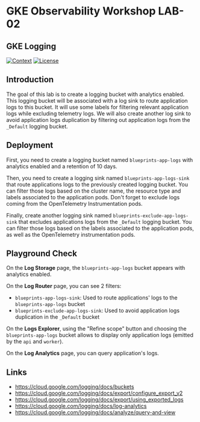 # GKE Observability Workshop LAB-02

## GKE Logging

[![Context](https://img.shields.io/badge/GKE%20Fundamentals-1-blue.svg)](#)
[![License](https://img.shields.io/badge/License-Apache%202.0-blue.svg)](https://opensource.org/licenses/Apache-2.0)

## Introduction
The goal of this lab is to create a logging bucket with analytics enabled.
This logging bucket will be associated with a log sink to route application logs to this bucket. It will use some labels for filtering relevant application logs while excluding telemetry logs.
We will also create another log sink to avoid application logs duplication by filtering out application logs from the `_Default` logging bucket.

## Deployment
First, you need to create a logging bucket named `blueprints-app-logs` with analytics enabled and a retention of 10 days.

Then, you need to create a logging sink named `blueprints-app-logs-sink` that route applications logs to the previously created logging bucket.
You can filter those logs based on the cluster name, the resource type and labels associated to the application pods. Don't forget to exclude logs coming from the OpenTelemetry Instrumentation pods.

Finally, create another logging sink named `blueprints-exclude-app-logs-sink` that excludes applications logs from the `_Default` logging bucket.
You can filter those logs based on the labels associated to the application pods, as well as the OpenTelemetry instrumentation pods.

## Playground Check
On the **Log Storage** page, the `blueprints-app-logs` bucket appears with analytics enabled.

On the **Log Router** page, you can see 2 filters:
- `blueprints-app-logs-sink`: Used to route applications' logs to the `blueprints-app-logs` bucket
- `blueprints-exclude-app-logs-sink`: Used to avoid application logs duplication in the `_Default` bucket

On the **Logs Explorer**, using the "Refine scope" button and choosing the `blueprints-app-logs` bucket allows to display only application logs (emitted by the `api` and `worker`).

On the **Log Analytics** page, you can query application's logs.

## Links

- https://cloud.google.com/logging/docs/buckets
- https://cloud.google.com/logging/docs/export/configure_export_v2
- https://cloud.google.com/logging/docs/export/using_exported_logs
- https://cloud.google.com/logging/docs/log-analytics
- https://cloud.google.com/logging/docs/analyze/query-and-view